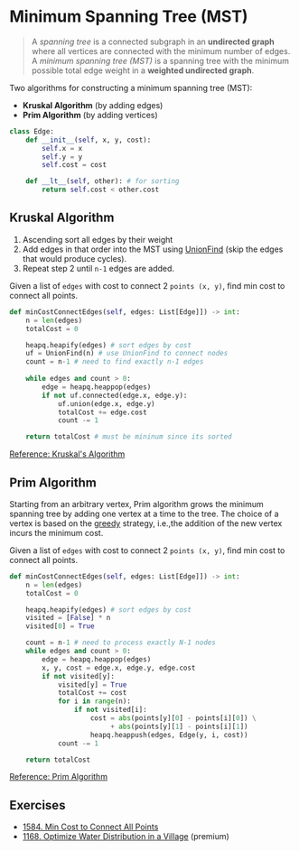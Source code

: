# Minimum Spanning Tree (MST)

> A _spanning tree_ is a connected subgraph in an **undirected graph** where all vertices are connected with the minimum number of edges. A _minimum spanning tree (MST)_ is a spanning tree with the minimum possible total edge weight in a **weighted undirected graph**.

Two algorithms for constructing a minimum spanning tree (MST):
- **Kruskal Algorithm** (by adding edges)
- **Prim Algorithm** (by adding vertices)

```py
class Edge:
    def __init__(self, x, y, cost):
        self.x = x
        self.y = y
        self.cost = cost

    def __lt__(self, other): # for sorting
        return self.cost < other.cost
```

## Kruskal Algorithm

1. Ascending sort all edges by their weight
2. Add edges in that order into the MST using [UnionFind](<./5.2 Disjoint Set>) (skip the edges that would produce cycles).
3. Repeat step 2 until `n-1` edges are added.

Given a list of `edges` with cost to connect 2 `points (x, y)`, find min cost to connect all points.
```py
def minCostConnectEdges(self, edges: List[Edge]]) -> int:
    n = len(edges)
    totalCost = 0

    heapq.heapify(edges) # sort edges by cost
    uf = UnionFind(n) # use UnionFind to connect nodes
    count = n-1 # need to find exactly n-1 edges
    
    while edges and count > 0:
        edge = heapq.heappop(edges)
        if not uf.connected(edge.x, edge.y):
            uf.union(edge.x, edge.y)
            totalCost += edge.cost
            count -= 1

    return totalCost # must be mininum since its sorted
```

[Reference: Kruskal's Algorithm](https://www.programiz.com/dsa/kruskal-algorithm)

## Prim Algorithm

Starting from an arbitrary vertex, Prim algorithm grows the minimum spanning tree by adding one vertex at a time to the tree. The choice of a vertex is based on the [greedy](<../Chapter%207%20Dynamic%20Programming/7.1%20Greedy.md>) strategy, i.e.,the addition of the new vertex incurs the minimum cost.

Given a list of `edges` with cost to connect 2 `points (x, y)`, find min cost to connect all points.
```py
def minCostConnectEdges(self, edges: List[Edge]]) -> int:
    n = len(edges)
    totalCost = 0

    heapq.heapify(edges) # sort edges by cost
    visited = [False] * n
    visited[0] = True

    count = n-1 # need to process exactly N-1 nodes
    while edges and count > 0:
        edge = heapq.heappop(edges)
        x, y, cost = edge.x, edge.y, edge.cost
        if not visited[y]:
            visited[y] = True
            totalCost += cost
            for i in range(n):
                if not visited[i]:
                    cost = abs(points[y][0] - points[i][0]) \
                         + abs(points[y][1] - points[i][1])
                    heapq.heappush(edges, Edge(y, i, cost))
            count -= 1

    return totalCost
```

[Reference: Prim Algorithm](https://www.programiz.com/dsa/prim-algorithm)

## Exercises

- [1584. Min Cost to Connect All Points](https://leetcode.com/problems/min-cost-to-connect-all-points/)
- [1168. Optimize Water Distribution in a Village](https://leetcode.com/problems/optimize-water-distribution-in-a-village/) (premium)
